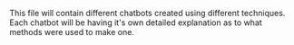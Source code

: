 This file will contain different chatbots created using different techniques. Each chatbot will be having it's own detailed explanation as to what methods were used to make one.
